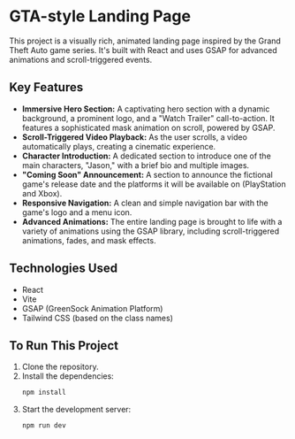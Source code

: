 # GTA-style Landing Page

This project is a visually rich, animated landing page inspired by the Grand Theft Auto game series. It's built with React and uses GSAP for advanced animations and scroll-triggered events.

## Key Features

*   **Immersive Hero Section:** A captivating hero section with a dynamic background, a prominent logo, and a "Watch Trailer" call-to-action. It features a sophisticated mask animation on scroll, powered by GSAP.
*   **Scroll-Triggered Video Playback:** As the user scrolls, a video automatically plays, creating a cinematic experience.
*   **Character Introduction:** A dedicated section to introduce one of the main characters, "Jason," with a brief bio and multiple images.
*   **"Coming Soon" Announcement:** A section to announce the fictional game's release date and the platforms it will be available on (PlayStation and Xbox).
*   **Responsive Navigation:** A clean and simple navigation bar with the game's logo and a menu icon.
*   **Advanced Animations:** The entire landing page is brought to life with a variety of animations using the GSAP library, including scroll-triggered animations, fades, and mask effects.

## Technologies Used

*   React
*   Vite
*   GSAP (GreenSock Animation Platform)
*   Tailwind CSS (based on the class names)

## To Run This Project

1.  Clone the repository.
2.  Install the dependencies:
    ```bash
    npm install
    ```
3.  Start the development server:
    ```bash
    npm run dev
    ```